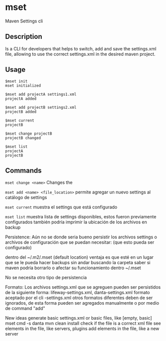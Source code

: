 # mset

Maven Settings cli

## Description

Is a CLI for  developers that helps to switch, add and save the settings.xml file, allowing to use the correct settings.xml in the desired maven project.

## Usage

```
$mset init
mset initialized

$mset add projectA settings1.xml
projectA added

$mset add projectB settings2.xml
projectB added

$mset current
projectB

$mset change projectB
projectB changed

$mset list
projectA
projectB

```

## Commands
`mset change <name>`
Changes the 

`mset add <name> <file_location>`
permite agregar un nuevo settings al catálogo de settings

`mset current`
muestra el settings que está configurado

`mset list`
muestra lista de settings disponibles, estos fueron previamente configurados
también podría imprimir la ubicación de los archivos en backup


Persistence:
Aún no se donde seria bueno persistir los archivos settings o archivos de configuración que se puedan necesitar: (que esto pueda ser configurado)

dentro del ~/.m2/.mset (default location)
ventaja es que esté en un lugar que se le pueda hacer backups sin andar buscando la carpeta
saber si maven podría borrarlo o afectar su funcionamiento
dentro ~/.mset

No se necesita otro tipo de persistencia

Formato:
Los archivos settings.xml que se agreguen pueden ser persistidos de la siguiente forma: lifeway-settings.xml, danta-settings.xml
formato aceptado por el cli <name>-settings.xml
otros formatos diferentes deben de ser ignorados, de esta forma pueden ser agregados manualmente o por medio de command "add"


New ideas
generate basic settings.xml or basic files, like [empty, basic]
mset cmd -s danta mvn clean install
check if the file is a correct xml file
see elements in the file, like servers, plugins
add elements in the file, like a new server
